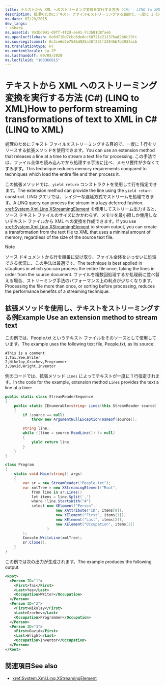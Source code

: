 ```yaml
---
title: テキストから XML へのストリーミング変換を実行する方法 (C#) - LINQ to XML
description: 処理のためにテキスト ファイルをストリーミングする目的で、一度に 1 行をリリースする拡張メソッドを使用できます。 この手法では、ファイル全体を読み込んでから処理する手法に比べ、メモリ要件が少なくてすみます。
ms.date: 07/20/2015
dev_langs:
- csharp
ms.assetid: 9b3bd941-d0ff-4f2d-ae41-7c3b81d8fae6
ms.openlocfilehash: 8e0d710d7cbc6de8cc60721c211376a82b6c29fc
ms.sourcegitcommit: 0c3ce6d2e7586d925a30f231f32046b7b3934acb
ms.translationtype: HT
ms.contentlocale: ja-JP
ms.lasthandoff: 09/08/2020
ms.locfileid: "103366015"
---
```

# <a name="how-to-perform-streaming-transformations-of-text-to-xml-in-c-linq-to-xml"></a><span data-ttu-id="7f483-104">テキストから XML へのストリーミング変換を実行する方法 (C#) (LINQ to XML)</span><span class="sxs-lookup"><span data-stu-id="7f483-104">How to perform streaming transformations of text to XML in C# (LINQ to XML)</span></span>

<span data-ttu-id="7f483-105">処理のためにテキスト ファイルをストリーミングする目的で、一度に 1 行をリリースする拡張メソッドを使用できます。</span><span class="sxs-lookup"><span data-stu-id="7f483-105">You can use an extension method that releases a line at a time to stream a text file for processing.</span></span> <span data-ttu-id="7f483-106">この手法では、ファイル全体を読み込んでから処理する手法に比べ、メモリ要件が少なくてすみます。</span><span class="sxs-lookup"><span data-stu-id="7f483-106">This technique reduces memory requirements compared to techniques which load the entire file and then process it.</span></span>

<span data-ttu-id="7f483-107">この拡張メソッドでは、`yield return` コンストラクトを使用して行を指定できます。</span><span class="sxs-lookup"><span data-stu-id="7f483-107">The extension method can provide the line using the `yield return` construct.</span></span> <span data-ttu-id="7f483-108">LINQ クエリでは、レイジーな遅延方式でストリームを処理できます。</span><span class="sxs-lookup"><span data-stu-id="7f483-108">A LINQ query can process the stream in a lazy deferred fashion.</span></span> <span data-ttu-id="7f483-109"><xref:System.Xml.Linq.XStreamingElement> を使用してストリーム出力すると、ソース テキスト ファイルのサイズにかかわらず、メモリを最小限しか使用しないテキスト ファイルから XML への変換を作成できます。</span><span class="sxs-lookup"><span data-stu-id="7f483-109">If you use <xref:System.Xml.Linq.XStreamingElement> to stream output, you can create a transformation from the text file to XML that uses a minimal amount of memory, regardless of the size of the source text file.</span></span>

> [!NOTE]
> <span data-ttu-id="7f483-110">ソース ドキュメントから行を順番に受け取り、ファイル全体をいっせいに処理できる状況に、この手法は最適です。</span><span class="sxs-lookup"><span data-stu-id="7f483-110">The technique is best applied in situations in which you can process the entire file once, taking the lines in order from the source document.</span></span> <span data-ttu-id="7f483-111">ファイルを複数回処理するか処理前に並べ替える場合、ストリーミング手法のパフォーマンス上の利点が少なくなります。</span><span class="sxs-lookup"><span data-stu-id="7f483-111">Processing the file more than once, or sorting before processing, reduces the performance benefits of a streaming technique.</span></span>

## <a name="example-use-an-extension-method-to-stream-text"></a><span data-ttu-id="7f483-112">拡張メソッドを使用し、テキストをストリーミングする例</span><span class="sxs-lookup"><span data-stu-id="7f483-112">Example Use an extension method to stream text</span></span>

<span data-ttu-id="7f483-113">この例では、People.txt というテキスト ファイルをそのソースとして使用しています。</span><span class="sxs-lookup"><span data-stu-id="7f483-113">The example uses the following text file, People.txt, as its source:</span></span>

```text
#This is a comment
1,Tai,Yee,Writer
2,Nikolay,Grachev,Programmer
3,David,Wright,Inventor
```

<span data-ttu-id="7f483-114">例のコードでは、拡張メソッド `Lines` によってテキストが一度に 1 行指定されます。</span><span class="sxs-lookup"><span data-stu-id="7f483-114">In the code for the example, extension method `Lines` provides the text a line at a time:</span></span>

```csharp
public static class StreamReaderSequence
{
    public static IEnumerable<string> Lines(this StreamReader source)
    {
        if (source == null)
            throw new ArgumentNullException(nameof(source));

        string line;
        while ((line = source.ReadLine()) != null)
        {
            yield return line;
        }
    }
}

class Program
{
    static void Main(string[] args)
    {
        var sr = new StreamReader("People.txt");
        var xmlTree = new XStreamingElement("Root",
            from line in sr.Lines()
            let items = line.Split(',')
            where !line.StartsWith("#")
            select new XElement("Person",
                       new XAttribute("ID", items[0]),
                       new XElement("First", items[1]),
                       new XElement("Last", items[2]),
                       new XElement("Occupation", items[3])
                   )
        );
        Console.WriteLine(xmlTree);
        sr.Close();
    }
}
```

<span data-ttu-id="7f483-115">この例では次の出力が生成されます。</span><span class="sxs-lookup"><span data-stu-id="7f483-115">The example produces the following output:</span></span>

```xml
<Root>
  <Person ID="1">
    <First>Tai</First>
    <Last>Yee</Last>
    <Occupation>Writer</Occupation>
  </Person>
  <Person ID="2">
    <First>Nikolay</First>
    <Last>Grachev</Last>
    <Occupation>Programmer</Occupation>
  </Person>
  <Person ID="3">
    <First>David</First>
    <Last>Wright</Last>
    <Occupation>Inventor</Occupation>
  </Person>
</Root>
```

## <a name="see-also"></a><span data-ttu-id="7f483-116">関連項目</span><span class="sxs-lookup"><span data-stu-id="7f483-116">See also</span></span>

- <xref:System.Xml.Linq.XStreamingElement>
